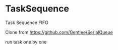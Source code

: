 # TaskSequence
Task Sequence FIFO

Clone from https://github.com/Gentlee/SerialQueue

run task one by one 